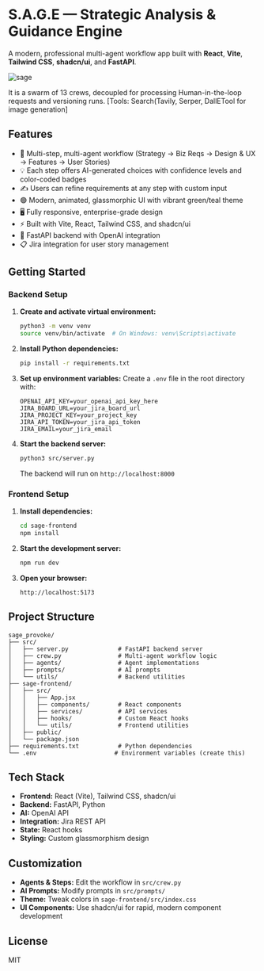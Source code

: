 # S.A.G.E — Strategic Analysis & Guidance Engine

A modern, professional multi-agent workflow app built with **React**, **Vite**, **Tailwind CSS**, **shadcn/ui**, and **FastAPI**.

![sage](https://github.com/user-attachments/assets/71d90656-ac4c-409c-a165-9a7b2b5cbbaa)

It is a swarm of 13 crews, decoupled for processing Human-in-the-loop requests and versioning runs. [Tools: Search(Tavily, Serper, DallETool for image generation]

## Features

- 🧠 Multi-step, multi-agent workflow (Strategy → Biz Reqs → Design & UX → Features → User Stories)
- 💡 Each step offers AI-generated choices with confidence levels and color-coded badges
- ✍️ Users can refine requirements at any step with custom input
- 🟢 Modern, animated, glassmorphic UI with vibrant green/teal theme
- 🖥️ Fully responsive, enterprise-grade design
- ⚡ Built with Vite, React, Tailwind CSS, and shadcn/ui
- 🔗 FastAPI backend with OpenAI integration
- 📋 Jira integration for user story management

## Getting Started

### Backend Setup

1. **Create and activate virtual environment:**
   ```bash
   python3 -m venv venv
   source venv/bin/activate  # On Windows: venv\Scripts\activate
   ```

2. **Install Python dependencies:**
   ```bash
   pip install -r requirements.txt
   ```

3. **Set up environment variables:**
   Create a `.env` file in the root directory with:
   ```
   OPENAI_API_KEY=your_openai_api_key_here
   JIRA_BOARD_URL=your_jira_board_url
   JIRA_PROJECT_KEY=your_project_key
   JIRA_API_TOKEN=your_jira_api_token
   JIRA_EMAIL=your_jira_email
   ```

4. **Start the backend server:**
   ```bash
   python3 src/server.py
   ```
   The backend will run on `http://localhost:8000`

### Frontend Setup

1. **Install dependencies:**
   ```bash
   cd sage-frontend
   npm install
   ```

2. **Start the development server:**
   ```bash
   npm run dev
   ```

3. **Open your browser:**
   ```
   http://localhost:5173
   ```

## Project Structure

```
sage_provoke/
├── src/
│   ├── server.py              # FastAPI backend server
│   ├── crew.py                # Multi-agent workflow logic
│   ├── agents/                # Agent implementations
│   ├── prompts/               # AI prompts
│   └── utils/                 # Backend utilities
├── sage-frontend/
│   ├── src/
│   │   ├── App.jsx
│   │   ├── components/        # React components
│   │   ├── services/          # API services
│   │   ├── hooks/             # Custom React hooks
│   │   └── utils/             # Frontend utilities
│   ├── public/
│   └── package.json
├── requirements.txt           # Python dependencies
└── .env                      # Environment variables (create this)
```

## Tech Stack

- **Frontend:** React (Vite), Tailwind CSS, shadcn/ui
- **Backend:** FastAPI, Python
- **AI:** OpenAI API
- **Integration:** Jira REST API
- **State:** React hooks
- **Styling:** Custom glassmorphism design

## Customization

- **Agents & Steps:** Edit the workflow in `src/crew.py`
- **AI Prompts:** Modify prompts in `src/prompts/`
- **Theme:** Tweak colors in `sage-frontend/src/index.css`
- **UI Components:** Use shadcn/ui for rapid, modern component development

## License

MIT
